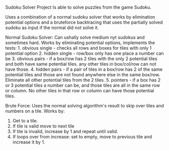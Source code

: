Sudoku Solver Project
Is able to solve puzzles from the game Sudoku. 

Uses a combination of a normal sudoku solver that works by elimination potential options and a bruteforce backtracing that uses the partially solved sudoku as input if the normal did not solve it.

Normal Sudoku Solver:
Can ushally solve medium nyt sudokus and sometimes hard.
Works by eliminating potential options, implements the tests:
      1. obvious single - checks all rows and boxes for tiles with only 1 potential option
      2. hidden single - row/box only has one place a number can be
      3. obvious pairs - if a box/row has 2 tiles with the only 2 potential tiles and both have same potential tiles. 
                            any other tiles in box/col/row can not have those.
      4. hidden pairs - if a pair of tiles in a box/row has 2 of the same potential tiles and those are not found anywhere else in the same box/row. Eliminate all other potential tiles from the 2 tiles.
      5. pointers - if a box has 2 or 3 potential tiles a number can be, and those tiles are all in the same row or column. No other tiles in that row or column can have those potential tiles. 

Brute Force:
Uses the normal solving algorithm's result to skip over tiles and numbers on a tile.
Works by:
  1. Get to a tile.
  2. If tile is valid move to next tile
  3. If tile is invalid, increase by 1 and repeat until valid.
  4. If loops over from increase: set to empty,  move to previous tile and increase it by 1. 
